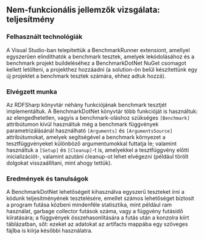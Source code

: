 ## Nem-funkcionális jellemzők vizsgálata: teljesítmény

### Felhasznált technológiák
A Visual Studio-ban telepítettük a BenchmarkRunner extensiont, amellyel egyszerűen elindíthatók a benchmark tesztek, amelyek lekódolásához és a benchmark projekt buildeléséhez a BenchmarkDotNet NuGet csomagot kellett letölteni, a projekthez hozzáadni (a solution-ön belül készítettünk egy új projektet a benchmark tesztek számára, ehhez adtuk hozzá).

### Elvégzett munka
Az RDFSharp könyvtár néhány funkciójának benchmark tesztjét implementáltuk. A BenchmarkDotNet könyvtár több funkcióját is használtuk: az elengedhetetlen, vagyis a benchmark-oláshoz szükséges `[Benchmark]` attribútumon kívül használtuk még a benchmark függvények parametrizálásánál használható `[Arguments]` és `[ArgumentsSource]` attribútumokat, amelyek segítségével a benchmark környezet a tesztfüggvényeket különböző argumentumokkal futtatja le; valamint használtuk a `[Setup]` és `[Cleanup]`-t is, amelyekkel a tesztfüggvény előtti inicializációt-, valamint azutáni cleanup-ot lehet elvégezni (például törölt dolgokat visszaállítani, mint ahogy tettük).

### Eredmények és tanulságok
A BenchmarkDotNet lehetőségeit kihasználva egyszerű teszteket írni a kódunk teljesítményének tesztelésére, emellet számos lehetőséget biztosít a program futása közbeni mindenféle statisztika, mint például ram használat, garbage collector futások száma, vagy a függvény futásidő kiíratására; a függvények összehasonlítására a futás után a konzolra kiírt táblázatban, sőt: ezeket az adatokat az artifacts mappába egy szöveges fájlba is kiírja későbbi használatra.
